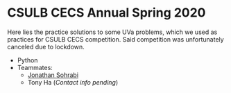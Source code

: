 # CSULB CECS Annual Spring 2020

Here lies the practice solutions to some UVa problems, which we used as practices for CSULB CECS competition. Said competition was unfortunately canceled due to lockdown.
* Python
* Teammates:
  * [Jonathan Sohrabi](https://github.com/jsohrabi)
  * Tony Ha (*Contact info pending*)
